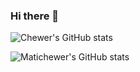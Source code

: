 ### Hi there 👋


![Chewer's GitHub stats](https://github-readme-stats.vercel.app/api?username=matichewer&show_icons=true&theme=dark&include_all_commits=true)




![Matichewer's GitHub stats](https://github-readme-stats.vercel.app/api?username=matichewer)


<!--
**matichewer/matichewer** is a ✨ _special_ ✨ repository because its `README.md` (this file) appears on your GitHub profile.

Here are some ideas to get you started:

- 🔭 I’m currently working on ...
- 🌱 I’m currently learning ...
- 👯 I’m looking to collaborate on ...
- 🤔 I’m looking for help with ...
- 💬 Ask me about ...
- 📫 How to reach me: ...
- 😄 Pronouns: ...
- ⚡ Fun fact: ...
-->
